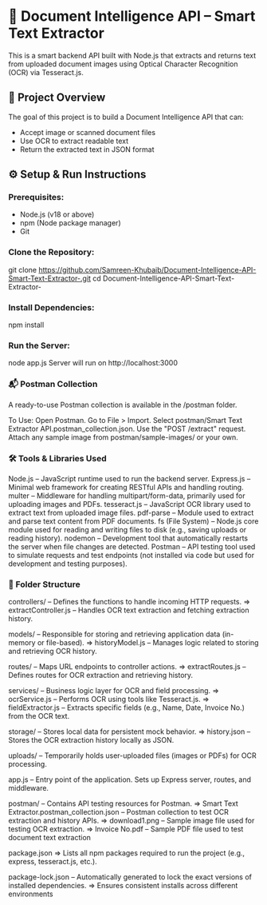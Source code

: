# 📄 Document Intelligence API – Smart Text Extractor

This is a smart backend API built with Node.js that extracts and returns text from uploaded document images using Optical Character Recognition (OCR) via Tesseract.js.

## 🚀 Project Overview

The goal of this project is to build a Document Intelligence API that can:
- Accept image or scanned document files
- Use OCR to extract readable text
- Return the extracted text in JSON format

## ⚙️ Setup & Run Instructions

### Prerequisites:
- Node.js (v18 or above)
- npm (Node package manager)
- Git

### Clone the Repository:
git clone https://github.com/Samreen-Khubaib/Document-Intelligence-API-Smart-Text-Extractor-.git
cd Document-Intelligence-API-Smart-Text-Extractor-

### Install Dependencies:
npm install

### Run the Server:
node app.js
Server will run on http://localhost:3000

### 📬 Postman Collection
A ready-to-use Postman collection is available in the /postman folder.

To Use:
Open Postman.
Go to File > Import.
Select postman/Smart Text Extractor API.postman_collection.json.
Use the "POST /extract" request.
Attach any sample image from postman/sample-images/ or your own.

### 🛠️ Tools & Libraries Used
Node.js – JavaScript runtime used to run the backend server.
Express.js – Minimal web framework for creating RESTful APIs and handling routing.
multer – Middleware for handling multipart/form-data, primarily used for uploading images and PDFs.
tesseract.js – JavaScript OCR library used to extract text from uploaded image files.
pdf-parse – Module used to extract and parse text content from PDF documents.
fs (File System) – Node.js core module used for reading and writing files to disk (e.g., saving uploads or reading history).
nodemon – Development tool that automatically restarts the server when file changes are detected.
Postman – API testing tool used to simulate requests and test endpoints (not installed via code but used for development and testing purposes).


### 📁 Folder Structure

controllers/ – Defines the functions to handle incoming HTTP requests.
    => extractController.js – Handles OCR text extraction and fetching extraction history.

models/ – Responsible for storing and retrieving application data (in-memory or file-based).
    => historyModel.js – Manages logic related to storing and retrieving OCR history.

routes/ – Maps URL endpoints to controller actions.
    => extractRoutes.js – Defines routes for OCR extraction and retrieving history.

services/ – Business logic layer for OCR and field processing.
   => ocrService.js – Performs OCR using tools like Tesseract.js.
   => fieldExtractor.js – Extracts specific fields (e.g., Name, Date, Invoice No.) from the OCR text.

storage/ – Stores local data for persistent mock behavior.
   => history.json – Stores the OCR extraction history locally as JSON.

uploads/ – Temporarily holds user-uploaded files (images or PDFs) for OCR processing.

app.js – Entry point of the application. Sets up Express server, routes, and middleware.

postman/ – Contains API testing resources for Postman.
   => Smart Text Extractor.postman_collection.json – Postman collection to test OCR extraction and history APIs.
   => download1.png – Sample image file used for testing OCR extraction.
   => Invoice No.pdf – Sample PDF file used to test document text extraction

package.json
   => Lists all npm packages required to run the project (e.g., express, tesseract.js, etc.).

package-lock.json – Automatically generated to lock the exact versions of installed dependencies.
   => Ensures consistent installs across different environments


